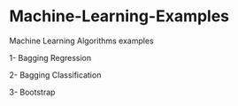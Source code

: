 # Machine-Learning-Examples
Machine Learning Algorithms examples 

1- Bagging Regression

2- Bagging Classification 

3- Bootstrap
